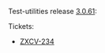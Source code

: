 Test-utilities release [3.0.61](https://github.com/maweeks/test-utilities/pull/59):

Tickets:

- [ZXCV-234](https://bob.atlassian.net/browse/ZXCV-234)

